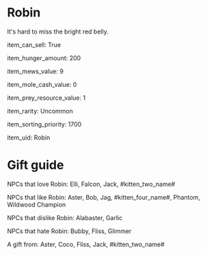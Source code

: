 # Robin

It's hard to miss the bright red belly.

item_can_sell: True

item_hunger_amount: 200

item_mews_value: 9

item_mole_cash_value: 0

item_prey_resource_value: 1

item_rarity: Uncommon

item_sorting_priority: 1700

item_uid: Robin

# Gift guide

NPCs that love Robin: Elli, Falcon, Jack, #kitten_two_name#

NPCs that like Robin: Aster, Bob, Jag, #kitten_four_name#, Phantom, Wildwood Champion

NPCs that dislike Robin: Alabaster, Garlic

NPCs that hate Robin: Bubby, Fliss, Glimmer

A gift from: Aster, Coco, Fliss, Jack, #kitten_two_name#